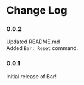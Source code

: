 # Change Log

### 0.0.2
Updated README.md  
Added `Bar: Reset` command.

### 0.0.1
Initial release of Bar!